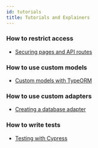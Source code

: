 ```yaml
---
id: tutorials
title: Tutorials and Explainers
---
```


### How to restrict access

* [Securing pages and API routes](tutorials/securing-pages-and-api-routes)

### How to use custom models

* [Custom models with TypeORM](tutorials/typeorm-custom-models)

### How to use custom adapters

* [Creating a database adapter](tutorials/creating-a-database-adapter)

### How to write tests

* [Testing with Cypress](tutorials/testing-with-cypress)


  